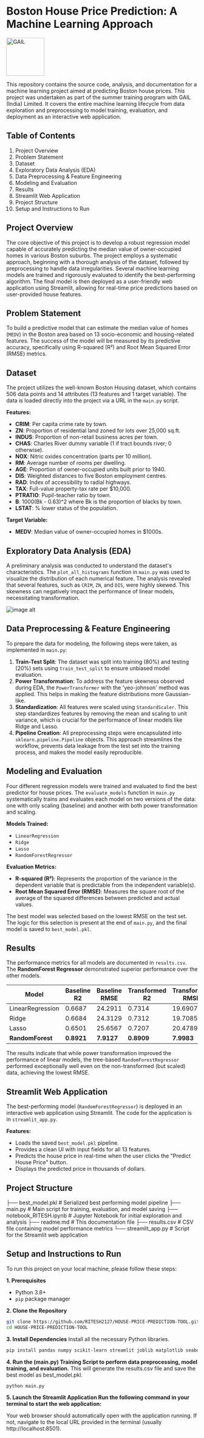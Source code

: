 # Boston House Price Prediction: A Machine Learning Approach

<img src="https://github.com/RITESH2127/HOUSE-PRICE-PREDICTION-TOOL/blob/main/GAIL.svg.png?raw=true" alt="GAIL" width="100" height="100"/>

This repository contains the source code, analysis, and documentation for a machine learning project aimed at predicting Boston house prices. This project was undertaken as part of the summer training program with GAIL (India) Limited. It covers the entire machine learning lifecycle from data exploration and preprocessing to model training, evaluation, and deployment as an interactive web application.

## Table of Contents
1.  Project Overview
2.  Problem Statement
3.  Dataset
4.  Exploratory Data Analysis (EDA)
5.  Data Preprocessing & Feature Engineering
6.  Modeling and Evaluation
7.  Results
8.  Streamlit Web Application
9.  Project Structure
10. Setup and Instructions to Run

## Project Overview

The core objective of this project is to develop a robust regression model capable of accurately predicting the median value of owner-occupied homes in various Boston suburbs. The project employs a systematic approach, beginning with a thorough analysis of the dataset, followed by preprocessing to handle data irregularities. Several machine learning models are trained and rigorously evaluated to identify the best-performing algorithm. The final model is then deployed as a user-friendly web application using Streamlit, allowing for real-time price predictions based on user-provided house features.

## Problem Statement

To build a predictive model that can estimate the median value of homes (`MEDV`) in the Boston area based on 13 socio-economic and housing-related features. The success of the model will be measured by its predictive accuracy, specifically using R-squared (R²) and Root Mean Squared Error (RMSE) metrics.

## Dataset

The project utilizes the well-known Boston Housing dataset, which contains 506 data points and 14 attributes (13 features and 1 target variable). The data is loaded directly into the project via a URL in the `main.py` script.

**Features:**
*   **CRIM**: Per capita crime rate by town.
*   **ZN**: Proportion of residential land zoned for lots over 25,000 sq.ft.
*   **INDUS**: Proportion of non-retail business acres per town.
*   **CHAS**: Charles River dummy variable (1 if tract bounds river; 0 otherwise).
*   **NOX**: Nitric oxides concentration (parts per 10 million).
*   **RM**: Average number of rooms per dwelling.
*   **AGE**: Proportion of owner-occupied units built prior to 1940.
*   **DIS**: Weighted distances to five Boston employment centres.
*   **RAD**: Index of accessibility to radial highways.
*   **TAX**: Full-value property-tax rate per $10,000.
*   **PTRATIO**: Pupil-teacher ratio by town.
*   **B**: 1000(Bk - 0.63)^2 where Bk is the proportion of blacks by town.
*   **LSTAT**: % lower status of the population.

**Target Variable:**
*   **MEDV**: Median value of owner-occupied homes in $1000s.

## Exploratory Data Analysis (EDA)

A preliminary analysis was conducted to understand the dataset's characteristics. The `plot_all_histograms` function in `main.py` was used to visualize the distribution of each numerical feature. The analysis revealed that several features, such as `CRIM`, `ZN`, and `DIS`, were highly skewed. This skewness can negatively impact the performance of linear models, necessitating transformation.

![image alt](https://github.com/RITESH2127/HOUSE-PRICE-PREDICTION-TOOL/blob/main/Figure_1.png?raw=true)

## Data Preprocessing & Feature Engineering

To prepare the data for modeling, the following steps were taken, as implemented in `main.py`:
1.  **Train-Test Split**: The dataset was split into training (80%) and testing (20%) sets using `train_test_split` to ensure unbiased model evaluation.
2.  **Power Transformation**: To address the feature skewness observed during EDA, the `PowerTransformer` with the 'yeo-johnson' method was applied. This helps in making the feature distributions more Gaussian-like.
3.  **Standardization**: All features were scaled using `StandardScaler`. This step standardizes features by removing the mean and scaling to unit variance, which is crucial for the performance of linear models like Ridge and Lasso.
4.  **Pipeline Creation**: All preprocessing steps were encapsulated into `sklearn.pipeline.Pipeline` objects. This approach streamlines the workflow, prevents data leakage from the test set into the training process, and makes the model easily reproducible.

## Modeling and Evaluation

Four different regression models were trained and evaluated to find the best predictor for house prices. The `evaluate_models` function in `main.py` systematically trains and evaluates each model on two versions of the data: one with only scaling (baseline) and another with both power transformation and scaling.

**Models Trained:**
*   `LinearRegression`
*   `Ridge`
*   `Lasso`
*   `RandomForestRegressor`

**Evaluation Metrics:**
*   **R-squared (R²)**: Represents the proportion of the variance in the dependent variable that is predictable from the independent variable(s).
*   **Root Mean Squared Error (RMSE)**: Measures the square root of the average of the squared differences between predicted and actual values.

The best model was selected based on the lowest RMSE on the test set. The logic for this selection is present at the end of `main.py`, and the final model is saved to `best_model.pkl`.

## Results

The performance metrics for all models are documented in `results.csv`. The **RandomForest Regressor** demonstrated superior performance over the other models.

| Model            | Baseline R2 | Baseline RMSE | Transformed R2 | Transformed RMSE |
| ---------------- | ----------- | ------------- | -------------- | ---------------- |
| LinearRegression | 0.6687      | 24.2911       | 0.7314         | 19.6907          |
| Ridge            | 0.6684      | 24.3129       | 0.7312         | 19.7085          |
| Lasso            | 0.6501      | 25.6567       | 0.7207         | 20.4789          |
| **RandomForest** | **0.8921**  | **7.9127**    | **0.8909**     | **7.9983**       |

The results indicate that while power transformation improved the performance of linear models, the tree-based `RandomForestRegressor` performed exceptionally well even on the non-transformed (but scaled) data, achieving the lowest RMSE.

## Streamlit Web Application

The best-performing model (`RandomForestRegressor`) is deployed in an interactive web application using Streamlit. The code for the application is in `streamlit_app.py`.

**Features:**
*   Loads the saved `best_model.pkl` pipeline.
*   Provides a clean UI with input fields for all 13 features.
*   Predicts the house price in real-time when the user clicks the "Predict House Price" button.
*   Displays the predicted price in thousands of dollars.

## Project Structure
├── best_model.pkl # Serialized best performing model pipeline 
├── main.py # Main script for training, evaluation, and model saving 
├── notebook_RITESH.ipynb # Jupyter Notebook for initial exploration and analysis 
├── readme.md # This documentation file 
├── results.csv # CSV file containing model performance metrics 
└── streamlit_app.py # Script for the Streamlit web application

## Setup and Instructions to Run

To run this project on your local machine, please follow these steps:

**1. Prerequisites**
*   Python 3.8+
*   `pip` package manager

**2. Clone the Repository**
```sh
git clone https://github.com/RITESH2127/HOUSE-PRICE-PREDICTION-TOOL.git
cd HOUSE-PRICE-PREDICTION-TOOL
```

**3. Install Dependencies**
Install all the necessary Python libraries.
```sh
pip install pandas numpy scikit-learn streamlit joblib matplotlib seaborn
```

**4. Run the (main.py) Training Script to perform data preprocessing, model training, and evaluation.**
This will generate the results.csv file and save the best model as best_model.pkl.

```sh
python main.py
```

**5. Launch the Streamlit Application Run the following command in your terminal to start the web application:**

Your web browser should automatically open with the application running. If not, navigate to the local URL provided in the terminal (usually http://localhost:8501).
